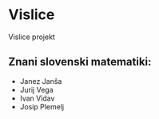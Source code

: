 # Vislice
Vislice projekt

## Znani slovenski matematiki:
- Janez Janša
- Jurij Vega
- Ivan Vidav
- Josip Plemelj
